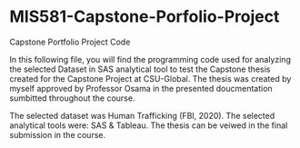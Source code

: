 # MIS581-Capstone-Porfolio-Project

Capstone Portfolio Project Code

In this following file, you will find the programming code used for analyzing the selected Dataset in SAS analytical tool to test the Capstone thesis created for the Capstone Project at CSU-Global. The thesis was created by myself approved by Professor Osama in the presented doucmentation sumbitted throughout the course.

The selected dataset was Human Trafficking (FBI, 2020). 
The selected analytical tools were: SAS & Tableau. 
The thesis can be veiwed in the final submission in the course.
